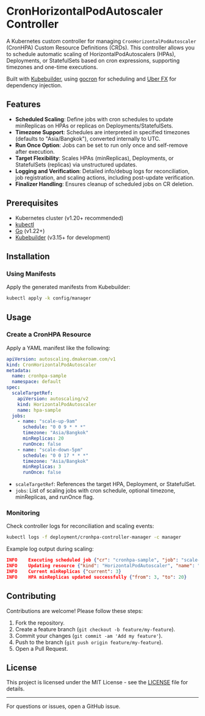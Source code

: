 # CronHorizontalPodAutoscaler Controller

A Kubernetes custom controller for managing `CronHorizontalPodAutoscaler` (CronHPA) Custom Resource Definitions (CRDs). This controller allows you to schedule automatic scaling of HorizontalPodAutoscalers (HPAs), Deployments, or StatefulSets based on cron expressions, supporting timezones and one-time executions.

Built with [Kubebuilder](https://book.kubebuilder.io/), using [gocron](https://github.com/go-co-op/gocron) for scheduling and [Uber FX](https://github.com/uber-go/fx) for dependency injection.

## Features

- **Scheduled Scaling**: Define jobs with cron schedules to update minReplicas on HPAs or replicas on Deployments/StatefulSets.
- **Timezone Support**: Schedules are interpreted in specified timezones (defaults to "Asia/Bangkok"), converted internally to UTC.
- **Run Once Option**: Jobs can be set to run only once and self-remove after execution.
- **Target Flexibility**: Scales HPAs (minReplicas), Deployments, or StatefulSets (replicas) via unstructured updates.
- **Logging and Verification**: Detailed info/debug logs for reconciliation, job registration, and scaling actions, including post-update verification.
- **Finalizer Handling**: Ensures cleanup of scheduled jobs on CR deletion.

## Prerequisites

- Kubernetes cluster (v1.20+ recommended)
- [kubectl](https://kubernetes.io/docs/tasks/tools/install-kubectl/)
- [Go](https://golang.org/dl/) (v1.22+)
- [Kubebuilder](https://book.kubebuilder.io/quick-start.html) (v3.15+ for development)

## Installation

### Using Manifests

Apply the generated manifests from Kubebuilder:

```sh
kubectl apply -k config/manager
```

## Usage

### Create a CronHPA Resource

Apply a YAML manifest like the following:

```yaml
apiVersion: autoscaling.dmakeroam.com/v1
kind: CronHorizontalPodAutoscaler
metadata:
  name: cronhpa-sample
  namespace: default
spec:
  scaleTargetRef:
    apiVersion: autoscaling/v2
    kind: HorizontalPodAutoscaler
    name: hpa-sample
  jobs:
    - name: "scale-up-9am"
      schedule: "0 0 9 * * *"
      timezone: "Asia/Bangkok"
      minReplicas: 20
      runOnce: false
    - name: "scale-down-5pm"
      schedule: "0 0 17 * * *"
      timezone: "Asia/Bangkok"
      minReplicas: 3
      runOnce: false
```

- `scaleTargetRef`: References the target HPA, Deployment, or StatefulSet.
- `jobs`: List of scaling jobs with cron schedule, optional timezone, minReplicas, and runOnce flag.

### Monitoring

Check controller logs for reconciliation and scaling events:

```sh
kubectl logs -f deployment/cronhpa-controller-manager -c manager
```

Example log output during scaling:

```json
INFO    Executing scheduled job {"cr": "cronhpa-sample", "job": "scale-up-9am", "target": "hpa-sample", "minReplicas": 20}
INFO    Updating resource {"kind": "HorizontalPodAutoscaler", "name": "hpa-sample", "namespace": "default", "replicas": 20}
INFO    Current minReplicas {"current": 3}
INFO    HPA minReplicas updated successfully {"from": 3, "to": 20}
```

## Contributing

Contributions are welcome! Please follow these steps:

1. Fork the repository.
2. Create a feature branch (`git checkout -b feature/my-feature`).
3. Commit your changes (`git commit -am 'Add my feature'`).
4. Push to the branch (`git push origin feature/my-feature`).
5. Open a Pull Request.

## License

This project is licensed under the MIT License - see the [LICENSE](LICENSE) file for details.

---

For questions or issues, open a GitHub issue.